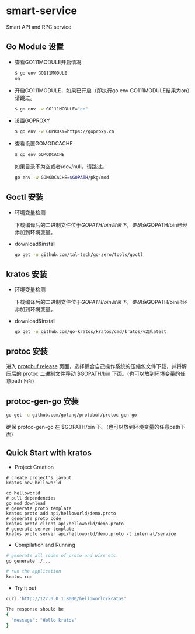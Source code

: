 # smart-service
Smart API and RPC service


## Go Module 设置

- 查看GO111MODULE开启情况
    ```bash
    $ go env GO111MODULE
    on
    ```

- 开启GO111MODULE，如果已开启（即执行go env GO111MODULE结果为on）请跳过。
    ```bash
    $ go env -w GO111MODULE="on"
    ```

- 设置GOPROXY
    ```bash
    $ go env -w GOPROXY=https://goproxy.cn
    ```

- 查看设置GOMODCACHE
    ```bash
    $ go env GOMODCACHE
    ```

    如果目录不为空或者/dev/null，请跳过。

    ```bash
    go env -w GOMODCACHE=$GOPATH/pkg/mod
    ```

## Goctl 安装
- 环境变量检测

    下载编译后的二进制文件位于$GOPATH/bin目录下，要确保$GOPATH/bin已经添加到环境变量。
- download&install
    ```bash
    go get -u github.com/tal-tech/go-zero/tools/goctl
    ```

## kratos 安装
- 环境变量检测

    下载编译后的二进制文件位于$GOPATH/bin目录下，要确保$GOPATH/bin已经添加到环境变量。
- download&install
    ```bash
    go get -u github.com/go-kratos/kratos/cmd/kratos/v2@latest
    ```

## protoc 安装

进入 [protobuf release](https://github.com/protocolbuffers/protobuf/releases) 页面，选择适合自己操作系统的压缩包文件下载，并将解压后的 protoc 二进制文件移动 $GOPATH/bin 下面。(也可以放到环境变量的任意path下面)

## protoc-gen-go 安装

```bash
go get -u github.com/golang/protobuf/protoc-gen-go
```

确保 protoc-gen-go 在 $GOPATH/bin 下。(也可以放到环境变量的任意path下面)

## Quick Start with kratos

- Project Creation

```
# create project's layout
kratos new helloworld

cd helloworld
# pull dependencies
go mod download
# generate proto template
kratos proto add api/helloworld/demo.proto
# generate proto code
kratos proto client api/helloworld/demo.proto
# generate server template
kratos proto server api/helloworld/demo.proto -t internal/service
```

- Compilation and Running
```bash
# generate all codes of proto and wire etc.
go generate ./...

# run the application
kratos run
```

- Try it out
```bash
curl 'http://127.0.0.1:8000/helloworld/kratos'

The response should be
{
  "message": "Hello kratos"
}
```
